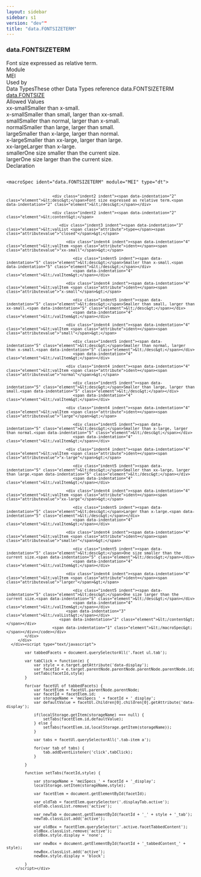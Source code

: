 ```yaml
---
layout: sidebar
sidebar: s1
version: "dev""
title: "data.FONTSIZETERM"
---
```

<div class="specPage">
   <div class="datatypeSpec">
      <h3 id="data.FONTSIZETERM">data.FONTSIZETERM</h3>
      <div class="specs">
         <div class="desc">Font size expressed as relative term.</div>
         <div class="facet module">
            <div class="label">Module</div>
            <div class="statement text">MEI</div>
         </div>
         <div class="facet usedBy" id="usedBy">
            <div class="label">Used by</div>
            <div class="statement list">
               <div class="classBox dtBox" title="Data Types">
                  <div class="classHeading"><label class="classLabel">Data Types</label><span class="classDesc">These other Data Types reference data.FONTSIZETERM</span></div>
                  <div class="classContent"><span class="ident datatype" data-ident="data.FONTSIZE" data-module="MEI" title="Font size expressions."><a class="classLink" href="{{ site.baseurl }}/{{ page.version }}/data-types/data.fontsize.html">data.FONTSIZE</a></span></div>
               </div>
            </div>
         </div>
         <div class="facet allowedValues" id="allowedValues">
            <div class="label">Allowed Values</div>
            <div class="statement list">
               <div class="dataValueBox" id="xx-small"><span class="dataValue ident">xx-small</span><span class="dataValue desc">Smaller than x-small.</span></div>
               <div class="dataValueBox" id="x-small"><span class="dataValue ident">x-small</span><span class="dataValue desc">Smaller than small, larger than xx-small.</span></div>
               <div class="dataValueBox" id="small"><span class="dataValue ident">small</span><span class="dataValue desc">Smaller than normal, larger than x-small.</span></div>
               <div class="dataValueBox" id="normal"><span class="dataValue ident">normal</span><span class="dataValue desc">Smaller than large, larger than small.</span></div>
               <div class="dataValueBox" id="large"><span class="dataValue ident">large</span><span class="dataValue desc">Smaller than x-large, larger than normal.</span></div>
               <div class="dataValueBox" id="x-large"><span class="dataValue ident">x-large</span><span class="dataValue desc">Smaller than xx-large, larger than large.</span></div>
               <div class="dataValueBox" id="xx-large"><span class="dataValue ident">xx-large</span><span class="dataValue desc">Larger than x-large.</span></div>
               <div class="dataValueBox" id="smaller"><span class="dataValue ident">smaller</span><span class="dataValue desc">One size smaller than the current size.</span></div>
               <div class="dataValueBox" id="larger"><span class="dataValue ident">larger</span><span class="dataValue desc">One size larger than the current size.</span></div>
            </div>
         </div>
         <div class="facet declaration">
            <div class="label">Declaration</div>
            <div class="statement declaration">
               <div class="code" xml:space="preserve" data-lang="ODD"><code>
                     <div class="indent1 indent"><span data-indentation="1" class="element">&lt;macroSpec <span class="attribute">ident=</span><span class="attributevalue">"data.FONTSIZETERM"</span> <span class="attribute">module=</span><span class="attributevalue">"MEI"</span> <span class="attribute">type=</span><span class="attributevalue">"dt"</span>&gt;</span>
                        
                        <div class="indent2 indent"><span data-indentation="2" class="element">&lt;desc&gt;</span>Font size expressed as relative term.<span data-indentation="2" class="element">&lt;/desc&gt;</span></div>
                        
                        <div class="indent2 indent"><span data-indentation="2" class="element">&lt;content&gt;</span>
                           
                           <div class="indent3 indent"><span data-indentation="3" class="element">&lt;valList <span class="attribute">type=</span><span class="attributevalue">"closed"</span>&gt;</span>
                              
                              <div class="indent4 indent"><span data-indentation="4" class="element">&lt;valItem <span class="attribute">ident=</span><span class="attributevalue">"xx-small"</span>&gt;</span>
                                 
                                 <div class="indent5 indent"><span data-indentation="5" class="element">&lt;desc&gt;</span>Smaller than x-small.<span data-indentation="5" class="element">&lt;/desc&gt;</span></div>
                                 <span data-indentation="4" class="element">&lt;/valItem&gt;</span></div>
                              
                              <div class="indent4 indent"><span data-indentation="4" class="element">&lt;valItem <span class="attribute">ident=</span><span class="attributevalue">"x-small"</span>&gt;</span>
                                 
                                 <div class="indent5 indent"><span data-indentation="5" class="element">&lt;desc&gt;</span>Smaller than small, larger than xx-small.<span data-indentation="5" class="element">&lt;/desc&gt;</span></div>
                                 <span data-indentation="4" class="element">&lt;/valItem&gt;</span></div>
                              
                              <div class="indent4 indent"><span data-indentation="4" class="element">&lt;valItem <span class="attribute">ident=</span><span class="attributevalue">"small"</span>&gt;</span>
                                 
                                 <div class="indent5 indent"><span data-indentation="5" class="element">&lt;desc&gt;</span>Smaller than normal, larger than x-small.<span data-indentation="5" class="element">&lt;/desc&gt;</span></div>
                                 <span data-indentation="4" class="element">&lt;/valItem&gt;</span></div>
                              
                              <div class="indent4 indent"><span data-indentation="4" class="element">&lt;valItem <span class="attribute">ident=</span><span class="attributevalue">"normal"</span>&gt;</span>
                                 
                                 <div class="indent5 indent"><span data-indentation="5" class="element">&lt;desc&gt;</span>Smaller than large, larger than small.<span data-indentation="5" class="element">&lt;/desc&gt;</span></div>
                                 <span data-indentation="4" class="element">&lt;/valItem&gt;</span></div>
                              
                              <div class="indent4 indent"><span data-indentation="4" class="element">&lt;valItem <span class="attribute">ident=</span><span class="attributevalue">"large"</span>&gt;</span>
                                 
                                 <div class="indent5 indent"><span data-indentation="5" class="element">&lt;desc&gt;</span>Smaller than x-large, larger than normal.<span data-indentation="5" class="element">&lt;/desc&gt;</span></div>
                                 <span data-indentation="4" class="element">&lt;/valItem&gt;</span></div>
                              
                              <div class="indent4 indent"><span data-indentation="4" class="element">&lt;valItem <span class="attribute">ident=</span><span class="attributevalue">"x-large"</span>&gt;</span>
                                 
                                 <div class="indent5 indent"><span data-indentation="5" class="element">&lt;desc&gt;</span>Smaller than xx-large, larger than large.<span data-indentation="5" class="element">&lt;/desc&gt;</span></div>
                                 <span data-indentation="4" class="element">&lt;/valItem&gt;</span></div>
                              
                              <div class="indent4 indent"><span data-indentation="4" class="element">&lt;valItem <span class="attribute">ident=</span><span class="attributevalue">"xx-large"</span>&gt;</span>
                                 
                                 <div class="indent5 indent"><span data-indentation="5" class="element">&lt;desc&gt;</span>Larger than x-large.<span data-indentation="5" class="element">&lt;/desc&gt;</span></div>
                                 <span data-indentation="4" class="element">&lt;/valItem&gt;</span></div>
                              
                              <div class="indent4 indent"><span data-indentation="4" class="element">&lt;valItem <span class="attribute">ident=</span><span class="attributevalue">"smaller"</span>&gt;</span>
                                 
                                 <div class="indent5 indent"><span data-indentation="5" class="element">&lt;desc&gt;</span>One size smaller than the current size.<span data-indentation="5" class="element">&lt;/desc&gt;</span></div>
                                 <span data-indentation="4" class="element">&lt;/valItem&gt;</span></div>
                              
                              <div class="indent4 indent"><span data-indentation="4" class="element">&lt;valItem <span class="attribute">ident=</span><span class="attributevalue">"larger"</span>&gt;</span>
                                 
                                 <div class="indent5 indent"><span data-indentation="5" class="element">&lt;desc&gt;</span>One size larger than the current size.<span data-indentation="5" class="element">&lt;/desc&gt;</span></div>
                                 <span data-indentation="4" class="element">&lt;/valItem&gt;</span></div>
                              <span data-indentation="3" class="element">&lt;/valList&gt;</span></div>
                           <span data-indentation="2" class="element">&lt;/content&gt;</span></div>
                        <span data-indentation="1" class="element">&lt;/macroSpec&gt;</span></div></code></div>
            </div>
         </div>
      </div><script type="text/javascript">
            
            var tabbedFacets = document.querySelectorAll('.facet ul.tab');
            
            var tabClick = function(e) {
                var style = e.target.getAttribute('data-display');
                var facetId = e.target.parentNode.parentNode.parentNode.parentNode.id;
                setTabs(facetId,style)
            }
            
            for(var facetUl of tabbedFacets) {
                var facetElem = facetUl.parentNode.parentNode;
                var facetId = facetElem.id;
                var storageName = 'meiSpecs_' + facetId + '_display';
                var defaultValue = facetUl.children[0].children[0].getAttribute('data-display');
                
                if(localStorage.getItem(storageName) === null) {
                    setTabs(facetElem.id,defaultValue);
                } else {
                    setTabs(facetElem.id,localStorage.getItem(storageName));
                }
                
                var tabs = facetUl.querySelectorAll('.tab-item a');
                
                for(var tab of tabs) {
                    tab.addEventListener('click',tabClick);
                }
                
            }
            
            function setTabs(facetId,style) {
                
                var storageName = 'meiSpecs_' + facetId + '_display';
                localStorage.setItem(storageName,style);
                
                var facetElem = document.getElementById(facetId);
                
                var oldTab = facetElem.querySelector('.displayTab.active');
                oldTab.classList.remove('active');
                
                var newTab = document.getElementById(facetId + '_' + style + '_tab');
                newTab.classList.add('active');
                
                var oldBox = facetElem.querySelector('.active.facetTabbedContent');
                oldBox.classList.remove('active');
                oldBox.style.display = 'none';
                
                var newBox = document.getElementById(facetId + '_tabbedContent_' + style);
                newBox.classList.add('active');
                newBox.style.display = 'block';
                
            }
        </script></div>
</div>